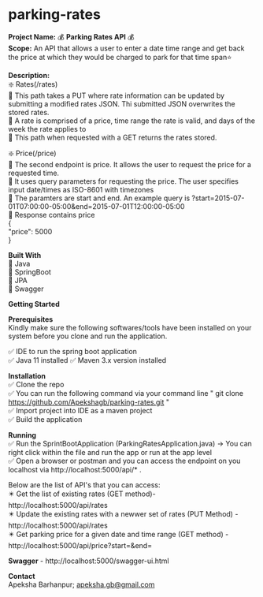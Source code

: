 # parking-rates  
**Project Name:** 	:moneybag: **Parking Rates API** :moneybag:   
**Scope:** An API that allows a user to enter a date time range and get back the price at which they would be charged to park for that time span:star:  

**Description:**  
:sparkle: Rates(/rates)  
     :large_blue_diamond: This path takes a PUT where rate information can be updated by submitting a modified rates JSON. Thi submitted JSON overwrites the stored rates.  
     :large_blue_diamond: A rate is comprised of a price, time range the rate is valid, and days of the week the rate applies to  
     :large_blue_diamond: This path when requested with a GET returns the rates stored.  
     
     
:sparkle: Price(/price)  
     :large_blue_diamond: The second endpoint is price. It allows the user to request the price for a requested time.  
     :large_blue_diamond: It uses query parameters for requesting the price. The user specifies input date/times as ISO-8601 with timezones  
     :large_blue_diamond: The paramters are start and end. An example query is ?start=2015-07-01T07:00:00-05:00&end=2015-07-01T12:00:00-05:00  
     :large_blue_diamond: Response contains price  
                          {  
                          "price": 5000  
                          }  

**Built With**  
:small_orange_diamond: Java  
:small_orange_diamond: SpringBoot  
:small_orange_diamond: JPA  
:small_orange_diamond: Swagger  

**Getting Started**  

**Prerequisites**  
Kindly make sure the following softwares/tools have been installed on your system before you clone and run the application.  

:white_check_mark: IDE to run the spring boot application  
:white_check_mark: Java 11 installed 
:white_check_mark: Maven 3.x version  installed

**Installation**  
:white_check_mark: Clone the repo  
:white_check_mark: You can run the following command via your command line " git clone https://github.com/Apekshagb/parking-rates.git "  
:white_check_mark: Import project into IDE as a maven project   
:white_check_mark: Build the application  

**Running**  
:white_check_mark: Run the SprintBootApplication (ParkingRatesApplication.java) -> You can right click within the file and run the app or run at the app level  
:white_check_mark: Open a browser or postman and you can access the endpoint on you localhost via http://localhost:5000/api/* . 

 Below are the list of API's that you can access:  
    :eight_pointed_black_star: Get the list of existing rates (GET method)- http://localhost:5000/api/rates  
    :eight_pointed_black_star: Update the existing rates with a newwer set of rates (PUT Method) - http://localhost:5000/api/rates  
    :eight_pointed_black_star: Get parking price for a given date and time range (GET method) - http://localhost:5000/api/price?start=&end=  
    
 
**Swagger**  - http://localhost:5000/swagger-ui.html

**Contact**  
Apeksha Barhanpur; apeksha.gb@gmail.com  
